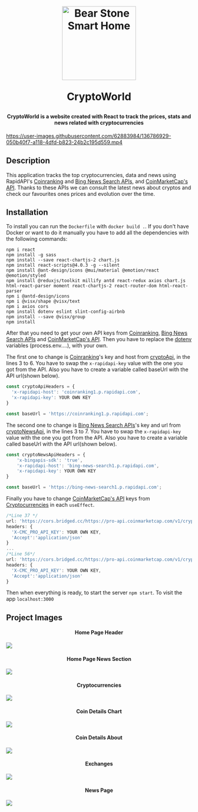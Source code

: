 <h1 align="center">
  <img src="public/bitcoin-mind.png" alt="Bear Stone Smart Home" width="200">
  <p>
    CryptoWorld
  </p>
</h1>

<h4 align="center">CryptoWorld is a website created with React to track the prices, stats and news related with cryptocurrencies</h4>

https://user-images.githubusercontent.com/62883984/136786929-050b40f7-a118-4dfd-b823-24b2c195d559.mp4

## Description

This application tracks the top cryptocurrencies, data and news using RapidAPI's [Coinranking](https://rapidapi.com/Coinranking/api/coinranking1) and [Bing News Search APIs](https://rapidapi.com/microsoft-azure-org-microsoft-cognitive-services/api/bing-news-search1/), and [CoinMarketCap's API](https://coinmarketcap.com/api/). Thanks to these APIs we can consult the latest news about cryptos and check our favourites ones prices and evolution over the time.

## Installation

To install you can run the `Dockerfile` with `docker build .`. If you don't have Docker or want to do it manually you have to add all the dependencies with the following commands:
```
npm i react
npm install -g sass
npm install --save react-chartjs-2 chart.js
npm install react-scripts@4.0.3 -g --silent
npm install @ant-design/icons @mui/material @emotion/react @emotion/styled 
npm install @reduxjs/toolkit millify antd react-redux axios chart.js html-react-parser moment react-chartjs-2 react-router-dom html-react-parser
npm i @antd-design/icons
npm i @visx/shape @visx/text
npm i axios cors
npm install dotenv eslint slint-config-airbnb
npm install --save @visx/group
npm install
```

After that you need to get your own API keys from [Coinranking](https://rapidapi.com/Coinranking/api/coinranking1), [Bing News Search APIs](https://rapidapi.com/microsoft-azure-org-microsoft-cognitive-services/api/bing-news-search1/) and [CoinMarketCap's API](https://coinmarketcap.com/api/). Then you have to replace the [dotenv](https://www.npmjs.com/package/dotenv) variables (process.env....), with your own.

The first one to change is [Coinranking](https://rapidapi.com/Coinranking/api/coinranking1)'s key and host from [cryptoApi](https://github.com/lopdan/cryptoworld/blob/main/src/api/cryptoApi.js), in the lines 3 to 6. You have to swap the `x-rapidapi-key` value with the one you got from the API. Also you have to create a variable called baseUrl with the API url(shown below).
```javascript
const cryptoApiHeaders = {
  'x-rapidapi-host': 'coinranking1.p.rapidapi.com',
  'x-rapidapi-key': YOUR OWN KEY
}
```
```javascript
const baseUrl = 'https://coinranking1.p.rapidapi.com';
```

The second one to change is [Bing News Search APIs](https://rapidapi.com/microsoft-azure-org-microsoft-cognitive-services/api/bing-news-search1/)'s key and url from [cryptoNewsApi](https://github.com/lopdan/cryptoworld/blob/main/src/api/cryptoNewsApi.js), in the lines 3 to 7. You have to swap the `x-rapidapi-key` value with the one you got from the API. Also you have to create a variable called baseUrl with the API url(shown below).
```javascript
const cryptoNewsApiHeaders = {
    'x-bingapis-sdk': 'true',
    'x-rapidapi-host': 'bing-news-search1.p.rapidapi.com',
    'x-rapidapi-key': YOUR OWN KEY
}
```
```javascript
const baseUrl = 'https://bing-news-search1.p.rapidapi.com';
```

Finally you have to change [CoinMarketCap's API](https://coinmarketcap.com/api/) keys from [Cryptocurrencies](https://github.com/lopdan/cryptoworld/blob/main/src/components/Cryptocurrencies/Cryptocurrencies.jsx) in each `useEffect`.

```javascript
/*Line 37 */
url: 'https://cors.bridged.cc/https://pro-api.coinmarketcap.com/v1/cryptocurrency/listings/latest?sort=market_cap&limit=100'
headers: {
  'X-CMC_PRO_API_KEY': YOUR OWN KEY,
  'Accept':'application/json'
}
...
/*Line 56*/
url: 'https://cors.bridged.cc/https://pro-api.coinmarketcap.com/v1/cryptocurrency/info',
headers: {
  'X-CMC_PRO_API_KEY': YOUR OWN KEY,
  'Accept':'application/json'
}
```

Then when everything is ready, to start the server `npm start`. To visit the app `localhost:3000`

## Project Images

<h4 align="center">Home Page Header</h4>
<img src="https://github.com/lopdan/cryptoworld/blob/main/src/images/HomeHeader.png"/>

<h4 align="center">Home Page News Section</h4>
<img src="https://github.com/lopdan/cryptoworld/blob/main/src/images/HomeBottom.png"/>

<h4 align="center">Cryptocurrencies</h4>
<img src="https://github.com/lopdan/cryptoworld/blob/main/src/images/Cryptocurrencies.png"/>

<h4 align="center">Coin Details Chart</h4>
<img src="https://github.com/lopdan/cryptoworld/blob/main/src/images/Chart.png"/>

<h4 align="center">Coin Details About</h4>
<img src="https://github.com/lopdan/cryptoworld/blob/main/src/images/CoinData.png"/>

<h4 align="center">Exchanges</h4>
<img src="https://github.com/lopdan/cryptoworld/blob/main/src/images/Exchanges.png"/>

<h4 align="center">News Page</h4>
<img src="https://github.com/lopdan/cryptoworld/blob/main/src/images/News.png"/>


